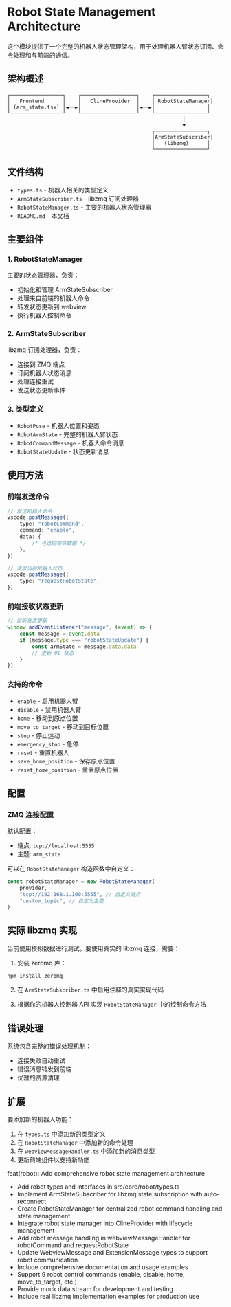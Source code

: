 # Robot State Management Architecture

这个模块提供了一个完整的机器人状态管理架构，用于处理机器人臂状态订阅、命令处理和与前端的通信。

## 架构概述

```
┌─────────────────┐    ┌──────────────────┐    ┌─────────────────┐
│   Frontend      │    │   ClineProvider  │    │ RobotStateManager│
│ (arm_state.tsx) │◄──►│                  │◄──►│                 │
└─────────────────┘    └──────────────────┘    └─────────────────┘
                                                         │
                                                         ▼
                                               ┌─────────────────┐
                                               │ArmStateSubscriber│
                                               │   (libzmq)      │
                                               └─────────────────┘
```

## 文件结构

- `types.ts` - 机器人相关的类型定义
- `ArmStateSubscriber.ts` - libzmq 订阅处理器
- `RobotStateManager.ts` - 主要的机器人状态管理器
- `README.md` - 本文档

## 主要组件

### 1. RobotStateManager

主要的状态管理器，负责：

- 初始化和管理 ArmStateSubscriber
- 处理来自前端的机器人命令
- 转发状态更新到 webview
- 执行机器人控制命令

### 2. ArmStateSubscriber

libzmq 订阅处理器，负责：

- 连接到 ZMQ 端点
- 订阅机器人状态消息
- 处理连接重试
- 发送状态更新事件

### 3. 类型定义

- `RobotPose` - 机器人位置和姿态
- `RobotArmState` - 完整的机器人臂状态
- `RobotCommandMessage` - 机器人命令消息
- `RobotStateUpdate` - 状态更新消息

## 使用方法

### 前端发送命令

```typescript
// 发送机器人命令
vscode.postMessage({
	type: "robotCommand",
	command: "enable",
	data: {
		/* 可选的命令数据 */
	},
})

// 请求当前机器人状态
vscode.postMessage({
	type: "requestRobotState",
})
```

### 前端接收状态更新

```typescript
// 监听状态更新
window.addEventListener("message", (event) => {
	const message = event.data
	if (message.type === "robotStateUpdate") {
		const armState = message.data.data
		// 更新 UI 状态
	}
})
```

### 支持的命令

- `enable` - 启用机器人臂
- `disable` - 禁用机器人臂
- `home` - 移动到原点位置
- `move_to_target` - 移动到目标位置
- `stop` - 停止运动
- `emergency_stop` - 急停
- `reset` - 重置机器人
- `save_home_position` - 保存原点位置
- `reset_home_position` - 重置原点位置

## 配置

### ZMQ 连接配置

默认配置：

- 端点: `tcp://localhost:5555`
- 主题: `arm_state`

可以在 `RobotStateManager` 构造函数中自定义：

```typescript
const robotStateManager = new RobotStateManager(
	provider,
	"tcp://192.168.1.100:5555", // 自定义端点
	"custom_topic", // 自定义主题
)
```

## 实际 libzmq 实现

当前使用模拟数据进行测试。要使用真实的 libzmq 连接，需要：

1. 安装 zeromq 库：

```bash
npm install zeromq
```

2. 在 `ArmStateSubscriber.ts` 中启用注释的真实实现代码

3. 根据你的机器人控制器 API 实现 `RobotStateManager` 中的控制命令方法

## 错误处理

系统包含完整的错误处理机制：

- 连接失败自动重试
- 错误消息转发到前端
- 优雅的资源清理

## 扩展

要添加新的机器人功能：

1. 在 `types.ts` 中添加新的类型定义
2. 在 `RobotStateManager` 中添加新的命令处理
3. 在 `webviewMessageHandler.ts` 中添加新的消息类型
4. 更新前端组件以支持新功能

feat(robot): Add comprehensive robot state management architecture

- Add robot types and interfaces in src/core/robot/types.ts
- Implement ArmStateSubscriber for libzmq state subscription with auto-reconnect
- Create RobotStateManager for centralized robot command handling and state management
- Integrate robot state manager into ClineProvider with lifecycle management
- Add robot message handling in webviewMessageHandler for robotCommand and requestRobotState
- Update WebviewMessage and ExtensionMessage types to support robot communication
- Include comprehensive documentation and usage examples
- Support 9 robot control commands (enable, disable, home, move_to_target, etc.)
- Provide mock data stream for development and testing
- Include real libzmq implementation examples for production use
